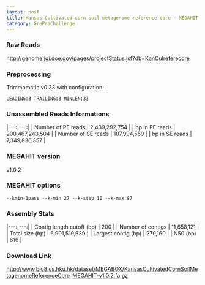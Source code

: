 ```yaml
---
layout: post
title: Kansas Cultivated corn soil metagenome reference core - MEGAHIT v1.0.2
category: GrePraChallenge
---
```


### Raw Reads

http://genome.jgi.doe.gov/pages/projectStatus.jsf?db=KanCulreferecore

### Preprocessing

Trimmomatic v0.33 with configuration:

`LEADING:3 TRAILING:3 MINLEN:33`

### Unassembled Reads Informations

|---:|---:|
| Number of PE reads | 2,439,292,754 |
| bp in PE reads | 200,467,243,504 |
| Number of SE reads | 107,994,559 |
| bp in SE reads | 7,349,836,357 |

### MEGAHIT version

v1.0.2

### MEGAHIT options

`--kmin-1pass --k-min 27 --k-step 10 --k-max 87`

### Assembly Stats

|---:|---:|
| Contig length cutoff (bp) | 200 |
| Number of contigs | 11,658,121 |
| Total size (bp) | 6,901,519,639 |
| Largest contig (bp) | 279,160 |
| N50 (bp) | 616 |

### Download Link

http://www.bio8.cs.hku.hk/dataset/MEGABOX/KansasCultivatedCornSoilMetagenomeReferenceCore_MEGAHIT-v1.0.2.fa.gz